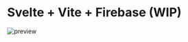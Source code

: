 # Svelte + Vite + Firebase (WIP)

![preview](https://github.com/ShawnEdgell/CV-Application-3/assets/145321915/943dfd5e-54d2-4ef9-a3d1-287b3152fd63)
